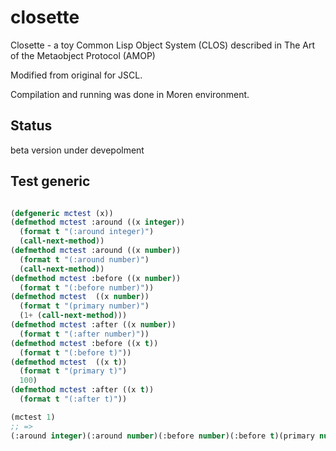 # closette
Closette - a toy Common Lisp Object System (CLOS) described in The Art of the Metaobject Protocol (AMOP)

Modified from original for JSCL.

Compilation and running was done in Moren environment. 


## Status

beta version under devepolment


## Test generic

```lisp

(defgeneric mctest (x))
(defmethod mctest :around ((x integer))
  (format t "(:around integer)")
  (call-next-method))
(defmethod mctest :around ((x number))
  (format t "(:around number)")
  (call-next-method))
(defmethod mctest :before ((x number))
  (format t "(:before number)"))
(defmethod mctest  ((x number))
  (format t "(primary number)")
  (1+ (call-next-method)))
(defmethod mctest :after ((x number))
  (format t "(:after number)"))
(defmethod mctest :before ((x t))
  (format t "(:before t)"))
(defmethod mctest  ((x t))
  (format t "(primary t)")
  100)
(defmethod mctest :after ((x t))
  (format t "(:after t)"))

(mctest 1)
;; =>
(:around integer)(:around number)(:before number)(:before t)(primary number)(primary t)(:after t)(:after number)101

```


